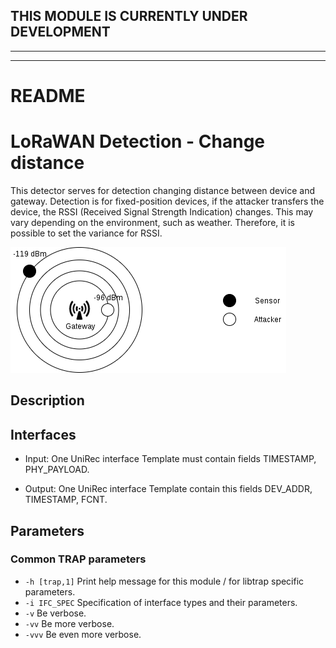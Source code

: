 ## THIS MODULE IS CURRENTLY UNDER DEVELOPMENT
---

---
# README
# LoRaWAN Detection - Change distance
This detector serves for detection changing distance between device and gateway. Detection is for fixed-position devices, if the attacker transfers the device, the RSSI (Received Signal Strength Indication) changes. This may vary depending on the environment, such as weather. Therefore, it is possible to set the variance for RSSI.

![alt text](https://github.com/gre0071/lora_detector_change_distance/blob/master/change_distance.png)

## Description

## Interfaces
- Input: One UniRec interface
Template must contain fields TIMESTAMP, PHY_PAYLOAD.

- Output: One UniRec interface
Template contain this fields DEV_ADDR, TIMESTAMP, FCNT.
  
## Parameters
### Common TRAP parameters
- `-h [trap,1]`      Print help message for this module / for libtrap specific parameters.
- `-i IFC_SPEC`      Specification of interface types and their parameters.
- `-v`               Be verbose.
- `-vv`              Be more verbose.
- `-vvv`             Be even more verbose.
